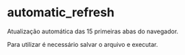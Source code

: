 # automatic_refresh
Atualização automática das 15 primeiras abas do navegador.

Para utilizar é necessário salvar o arquivo e executar.
